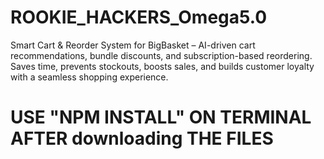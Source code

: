 # ROOKIE_HACKERS_Omega5.0
Smart Cart &amp; Reorder System for BigBasket – AI-driven cart recommendations, bundle discounts, and subscription-based reordering. Saves time, prevents stockouts, boosts sales, and builds customer loyalty with a seamless shopping experience.
# USE "NPM INSTALL" ON TERMINAL AFTER downloading THE FILES
